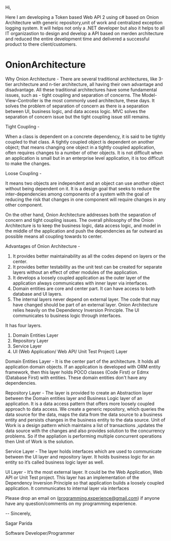 Hi,

Here I am developing a Token based Web API 2 using c# based on Onion Architecture with generic repository,unit of work and centralized exception logging system. It will helps not only a .NET developer but also it helps to all IT organizastion to design and develop a API based on merden architecture and reduced the entire development time and delivered a successful product to there client/customers. 


# OnionArchitecture

Why Onion Architecture - 
There are several traditional architectures, like 3-tier architecture and n-tier architecture, all having their own advantage and disadvantage. All these traditional architectures have some fundamental issues, such as - tight coupling and separation of concerns. The Model-View-Controller is the most commonly used architecture, these days. It solves the problem of separation of concern as there is a separation between UI, business logic, and data access logic. MVC solves the separation of concern issue but the tight coupling issue still remains.
 
Tight Coupling - 
 
When a class is dependent on a concrete dependency, it is said to be tightly coupled to that class. A tightly coupled object is dependent on another object; that means changing one object in a tightly coupled application, often requires changes to a number of other objects. It is not difficult when an application is small but in an enterprise level application, it is too difficult to make the changes.
 
Loose Coupling - 
 
It means two objects are independent and an object can use another object without being dependent on it. It is a design goal that seeks to reduce the inter-dependencies among components of a system with the goal of reducing the risk that changes in one component will require changes in any other component.
 
On the other hand, Onion Architecture addresses both the separation of concern and tight coupling issues. The overall philosophy of the Onion Architecture is to keep the business logic, data access logic, and model in the middle of the application and push the dependencies as far outward as possible means all coupling towards to center.
 
 
Advantages of Onion Architecture - 
1. It provides better maintainability as all the codes depend on layers or the center.
2. It provides better testability as the unit test can be created for separate layers without an effect of other modules of the application.
3. It develops a loosely coupled application as the outer layer of the application always communicates with inner layer via interfaces.
4. Domain entities are core and center part. It can have access to both database and UI layers.
5. The internal layers never depend on external layer. The code that may have changed should be part of an external layer.
Onion Architecture relies heavily on the Dependency Inversion Principle. The UI communicates to business logic through interfaces. 

It has four layers.
1. Domain Entities Layer
2. Repository Layer
3. Service Layer
4. UI (Web Application/ Web API/ Unit Test Project) Layer

Domain Entities Layer - 
It is the center part of the architecture. It holds all application domain objects. If an application is developed with ORM entity framework, then this layer holds POCO classes (Code First) or Edmx (Database First) with entities. These domain entities don't have any dependencies.

Repository Layer - 
The layer is provided to create an Abstraction layer between the Domain entities layer and Business Logic layer of an application. It is a data access pattern that offers more loosely coupled approach to data access. We create a generic repository, which queries the data source for the data, maps the data from the data source to a business entity and persists changes in the business entity to the data source. Unit of Work is a design pattern which maintains a list of transactions ,updates the data source with the changes and also provides solution to the concurrency problems. So if the appliation is performing multiple concurrent operations then Unit of Work is the solution.

Service Layer - 
The layer holds interfaces which are used to communicate between the UI layer and repository layer. It holds business logic for an entity so it’s called business logic layer as well.

UI Layer - 
It’s the most external layer. It could be the Web Application, Web API or Unit Test project. This layer has an implementation of the Dependency Inversion Principle so that application builds a loosely coupled application. It communicates to internal layer via interfaces




Please drop an email on (programming.experience@gmail.com) if anyone have any question/comments on my programming experience.  



-- 
Sincerely,

Sagar Parida 

Software Developer/Programmer


